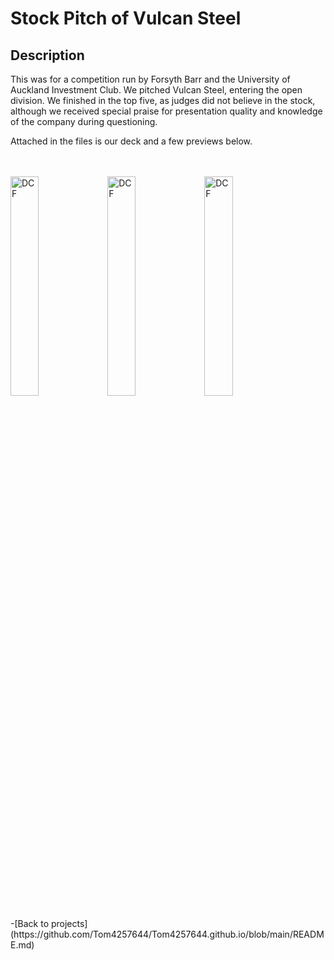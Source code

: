 <h1>Stock Pitch of Vulcan Steel</h1>



<h2>Description</h2>
This was for a competition run by Forsyth Barr and the University of Auckland Investment Club. We pitched Vulcan Steel, entering the open division. We finished in the top five, as judges did not believe in the stock, although we received special praise for presentation quality and knowledge of the company during questioning.

Attached in the files is our deck and a few previews below.

<br />
<br />
<img src="https://imgur.com/a/rkVsbc6" height="30%" width="30%" alt="DCF"/>
  <img src="https://imgur.com/a/brV2la3.png" height="30%" width="30%" alt="DCF"/>
    <img src="https://imgur.com/a/BZA6WQN.png" height="30%" width="30%" alt="DCF"/>
<br />

<br />
-[Back to projects](https://github.com/Tom4257644/Tom4257644.github.io/blob/main/README.md)
